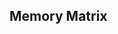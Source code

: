 ## **Memory Matrix**

<!--

data-attributes 
data-атрибуты
позволяют добавить на элемент специальные кастомные значения, которые не должны обрабатываться браузером
data-custom_name="value"
dataset.custom_name - получение значения
https://www.sitepoint.com/how-why-use-html5-custom-data-attributes/
;(() => {
    const menuBtnRef = document.querySelector("[data-menu-button]")
    const mobileMenuRef = document.querySelector("[data-menu]")
    menuBtnRef.addEventListener("click", () => {
        const expanded = menuBtnRef.getAttribute("aria-expanded") === "true" || false
        menuBtnRef.classList.toggle("is-open")
        menuBtnRef.setAttribute("aria-expanded", !expanded)
        mobileMenuRef.classList.toggle("is-open")
    })
})()

button "start" display countdown and then 'go!'

// UNDO
double click undo (toggle 'click')
enabled-disabled in settings

// Settings
Difficulty: hard 400ms; medium 600ms; easy 800ms;
Cursor: anti-cheat;
color: random (default)

// Theme
default light, dark, cyber

// Size:
small 40x40 8 20
medium 50x50 10 25
large 60x60 12 20

// Client Storage:
localStorage.setItem('settings', JSON.stringify(object));
localStorage.clear();
save level
save theme
save quad color

// Alternative field:
random field rotate 90 (3x8 or 8x3)
object properties enable-disable and true-false
game.rotate: {enable, true}

// Extra levels
more than 20
enabled-disabled in settings

-->
